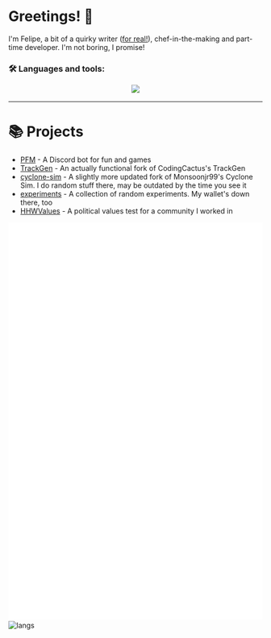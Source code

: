 # Greetings! 🖖
I'm Felipe, a bit of a quirky writer ([for real!](https://opapeldetrouxa.neocities.org/teahouse)), chef-in-the-making and part-time developer. I'm not boring, I promise!

### :hammer_and_wrench: Languages and tools:
<p align="center">
  <a href="https://skillicons.dev">
    <img src="https://skillicons.dev/icons?i=html,css,sass,git,bun,nodejs,js,ts,python,cpp,vscode,ps,regex,gulp,webpack&perline=5" />
  </a>
</p>

---

# 📚 Projects
- [PFM](https://github.com/StrawberryMaster/PFM-js) - A Discord bot for fun and games
- [TrackGen](https://github.com/StrawberryMaster/TrackGen) - An actually functional fork of CodingCactus's TrackGen
- [cyclone-sim](https://github.com/StrawberryMaster/cyclone-sim) - A slightly more updated fork of Monsoonjr99's Cyclone Sim. I do random stuff there, may be outdated by the time you see it
- [experiments](https://github.com/StrawberryMaster/experiments) - A collection of random experiments. My wallet's down there, too
- [HHWValues](https://github.com/StrawberryMaster/HHWValues) - A political values test for a community I worked in

![metrics](/github-metrics.svg)
![langs](https://github-readme-stats.vercel.app/api/top-langs?username=StrawberryMaster&show_icons=true&locale=en&layout=compact&theme=radical)
<!---
StrawberryMaster/StrawberryMaster is a ✨ special ✨ repository because its `README.md` (this file) appears on your GitHub profile.
You can click the Preview link to take a look at your changes.
--->
